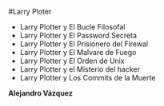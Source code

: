 #Larry Ploter

* Larry Plotter y El Bucle Filosofal
* Larry Plotter y El Password Secreta
* Larry Plotter y El Prisionero del Firewal
* Larry Plotter y El Malvare de Fuego
* Larry Plotter y El Orden de Unix
* Larry Plotter y el Misterio del hacker
* Larry Plotter y Los Commits de la Muerte

**Alejandro Vázquez**
